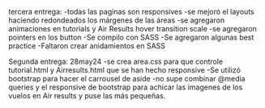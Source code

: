 
tercera entrega:
-todas las paginas son responsives
-se mejoró el layouts haciendo redondeados los márgenes de las áreas
-se agregaron animaciones en tutorials y Air Results hover transition scale
-se agregaron pointers en los button 
-Se compilo con SASS 
-Se agregaron algunas best practice 
-Faltaron crear anidamientos en SASS


Segunda entrega: 28may24
-se crea area.css para que controle tutorial.html y Airresults.html que se han hecho responsive
-Se utilizó bootstrap para hacer el carrousel de aside 
-no supe combinar @media queries y el responsive de bootstrap para achicar las imagenes de los vuelos en Air results y puse las más pequeñas.